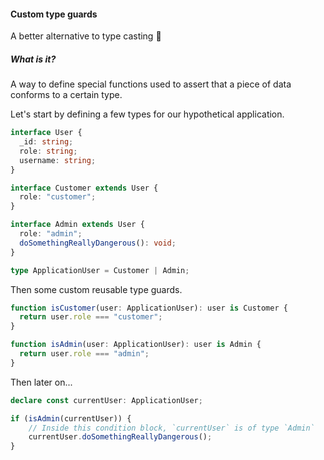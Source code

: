 #### Custom type guards

A better alternative to type casting 💪


<!-- Section 1 -->
##### What is it?

A way to define special functions used to assert that a piece of data conforms to a certain type.


<!-- Section 2 -->
Let's start by defining a few types for our hypothetical application.

```typescript [1-5|7-9|10-13|16]
interface User {
  _id: string;
  role: string;
  username: string;
}

interface Customer extends User {
  role: "customer";
}

interface Admin extends User {
  role: "admin";
  doSomethingReallyDangerous(): void;
}

type ApplicationUser = Customer | Admin;
```


<!-- Section 3 -->
Then some custom reusable type guards.

```typescript [1-3|5-7]
function isCustomer(user: ApplicationUser): user is Customer {
  return user.role === "customer";
}

function isAdmin(user: ApplicationUser): user is Admin {
  return user.role === "admin";
}
```


<!-- Section 4 -->
Then later on...

```typescript [1-8|4-5]
declare const currentUser: ApplicationUser;

if (isAdmin(currentUser)) {
    // Inside this condition block, `currentUser` is of type `Admin`
    currentUser.doSomethingReallyDangerous();
}
```